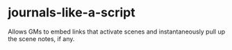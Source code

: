 # journals-like-a-script
Allows GMs to embed links that activate scenes and instantaneously pull up the scene notes, if any.
